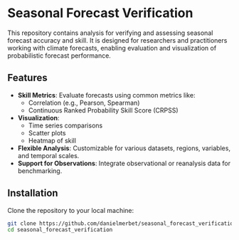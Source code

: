 # Seasonal Forecast Verification

This repository contains analysis for verifying and assessing seasonal forecast accuracy and skill. It is designed for researchers and practitioners working with climate forecasts, enabling evaluation and visualization of probabilistic forecast performance.

## Features

- **Skill Metrics**: Evaluate forecasts using common metrics like:
  - Correlation (e.g., Pearson, Spearman)
  - Continuous Ranked Probability Skill Score (CRPSS)
- **Visualization**: 
  - Time series comparisons
  - Scatter plots
  - Heatmap of skill 
- **Flexible Analysis**: Customizable for various datasets, regions, variables, and temporal scales.
- **Support for Observations**: Integrate observational or reanalysis data for benchmarking.

## Installation

Clone the repository to your local machine:

```bash
git clone https://github.com/danielmerbet/seasonal_forecast_verification.git
cd seasonal_forecast_verification
